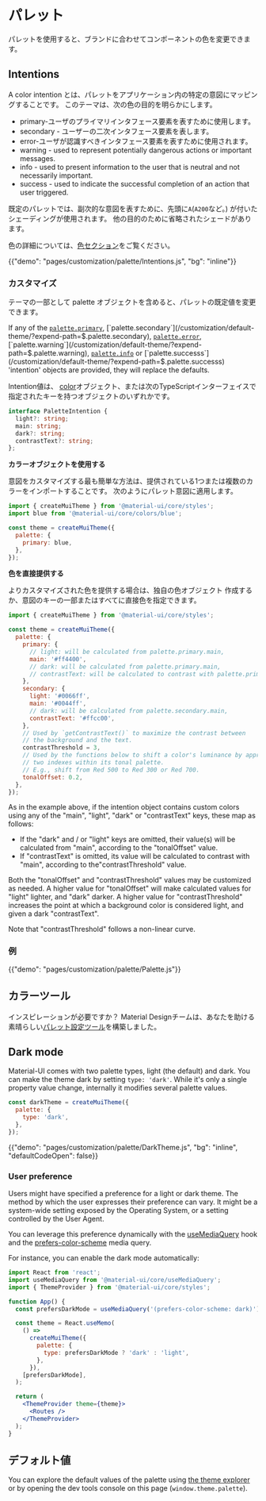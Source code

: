 # パレット

<p class="description">パレットを使用すると、ブランドに合わせてコンポーネントの色を変更できます。</p>

## Intentions

A color intention とは、パレットをアプリケーション内の特定の意図にマッピングすることです。 このテーマは、次の色の目的を明らかにします。

- primary-ユーザのプライマリインタフェース要素を表すために使用します。
- secondary - ユーザーの二次インタフェース要素を表します。
- error-ユーザが認識すべきインタフェース要素を表すために使用されます。
- warning - used to represent potentially dangerous actions or important messages.
- info - used to present information to the user that is neutral and not necessarily important.
- success - used to indicate the successful completion of an action that user triggered.

既定のパレットでは、副次的な意図を表すために、先頭に`A`(`A200`など。) が付いたシェーディングが使用されます。 他の目的のために省略されたシェードがあります。

色の詳細については、[色セクション](/customization/color/)をご覧ください。

{{"demo": "pages/customization/palette/Intentions.js", "bg": "inline"}}

### カスタマイズ

テーマの一部として palette オブジェクトを含めると、パレットの既定値を変更できます。

If any of the [`palette.primary`](/customization/default-theme/?expend-path=$.palette.primary), [`palette.secondary`](/customization/default-theme/?expend-path=$.palette.secondary), [`palette.error`](/customization/default-theme/?expend-path=$.palette.error), [`palette.warning`](/customization/default-theme/?expend-path=$.palette.warning), [`palette.info`](/customization/default-theme/?expend-path=$.palette.info) or [`palette.successs`](/customization/default-theme/?expend-path=$.palette.successs) 'intention' objects are provided, they will replace the defaults.

Intention値は、 [color](/customization/color/)オブジェクト、または次のTypeScriptインターフェイスで指定されたキーを持つオブジェクトのいずれかです。

```ts
interface PaletteIntention {
  light?: string;
  main: string;
  dark?: string;
  contrastText?: string;
};
```

**カラーオブジェクトを使用する**

意図をカスタマイズする最も簡単な方法は、提供されている1つまたは複数のカラーをインポートすることです。 次のようにパレット意図に適用します。

```js
import { createMuiTheme } from '@material-ui/core/styles';
import blue from '@material-ui/core/colors/blue';

const theme = createMuiTheme({
  palette: {
    primary: blue,
  },
});
```

**色を直接提供する**

よりカスタマイズされた色を提供する場合は、独自の色オブジェクト 作成するか、意図のキーの一部またはすべてに直接色を指定できます。

```js
import { createMuiTheme } from '@material-ui/core/styles';

const theme = createMuiTheme({
  palette: {
    primary: {
      // light: will be calculated from palette.primary.main,
      main: '#ff4400',
      // dark: will be calculated from palette.primary.main,
      // contrastText: will be calculated to contrast with palette.primary.main
    },
    secondary: {
      light: '#0066ff',
      main: '#0044ff',
      // dark: will be calculated from palette.secondary.main,
      contrastText: '#ffcc00',
    },
    // Used by `getContrastText()` to maximize the contrast between
    // the background and the text.
    contrastThreshold = 3,
    // Used by the functions below to shift a color's luminance by approximately
    // two indexes within its tonal palette.
    // E.g., shift from Red 500 to Red 300 or Red 700.
    tonalOffset: 0.2,
  },
});
```

As in the example above, if the intention object contains custom colors using any of the "main", "light", "dark" or "contrastText" keys, these map as follows:

- If the "dark" and / or "light" keys are omitted, their value(s) will be calculated from "main", according to the "tonalOffset" value.
- If "contrastText" is omitted, its value will be calculated to contrast with "main", according to the"contrastThreshold" value.

Both the "tonalOffset" and "contrastThreshold" values may be customized as needed. A higher value for "tonalOffset" will make calculated values for "light" lighter, and "dark" darker. A higher value for "contrastThreshold" increases the point at which a background color is considered light, and given a dark "contrastText".

Note that "contrastThreshold" follows a non-linear curve.

### 例

{{"demo": "pages/customization/palette/Palette.js"}}

## カラーツール

インスピレーションが必要ですか？ Material Designチームは、あなたを助ける素晴らしい[パレット設定ツール](/customization/color/#color-tool)を構築しました。

## Dark mode

Material-UI comes with two palette types, light (the default) and dark. You can make the theme dark by setting `type: 'dark'`. While it's only a single property value change, internally it modifies several palette values.

```js
const darkTheme = createMuiTheme({
  palette: {
    type: 'dark',
  },
});
```

{{"demo": "pages/customization/palette/DarkTheme.js", "bg": "inline", "defaultCodeOpen": false}}

### User preference

Users might have specified a preference for a light or dark theme. The method by which the user expresses their preference can vary. It might be a system-wide setting exposed by the Operating System, or a setting controlled by the User Agent.

You can leverage this preference dynamically with the [useMediaQuery](/components/use-media-query/) hook and the [prefers-color-scheme](https://developer.mozilla.org/en-US/docs/Web/CSS/@media/prefers-color-scheme) media query.

For instance, you can enable the dark mode automatically:

```jsx
import React from 'react';
import useMediaQuery from '@material-ui/core/useMediaQuery';
import { ThemeProvider } from '@material-ui/core/styles';

function App() {
  const prefersDarkMode = useMediaQuery('(prefers-color-scheme: dark)');

  const theme = React.useMemo(
    () =>
      createMuiTheme({
        palette: {
          type: prefersDarkMode ? 'dark' : 'light',
        },
      }),
    [prefersDarkMode],
  );

  return (
    <ThemeProvider theme={theme}>
      <Routes />
    </ThemeProvider>
  );
}
```

## デフォルト値

You can explore the default values of the palette using [the theme explorer](/customization/default-theme/?expend-path=$.palette) or by opening the dev tools console on this page (`window.theme.palette`).